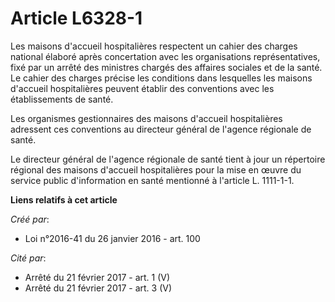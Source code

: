 # Article L6328-1

Les maisons d'accueil hospitalières respectent un cahier des charges national élaboré après concertation avec les
organisations représentatives, fixé par un arrêté des ministres chargés des affaires sociales et de la santé. Le cahier des
charges précise les conditions dans lesquelles les maisons d'accueil hospitalières peuvent établir des conventions avec les
établissements de santé. 

Les organismes gestionnaires des maisons d'accueil hospitalières adressent ces conventions au directeur général de l'agence
régionale de santé. 

Le directeur général de l'agence régionale de santé tient à jour un répertoire régional des maisons d'accueil hospitalières
pour la mise en œuvre du service public d'information en santé mentionné à l'article L. 1111-1-1.

**Liens relatifs à cet article**

_Créé par_:

  - Loi n°2016-41 du 26 janvier 2016 - art. 100

_Cité par_:

  - Arrêté du 21 février 2017 - art. 1 (V)
  - Arrêté du 21 février 2017 - art. 3 (V)
